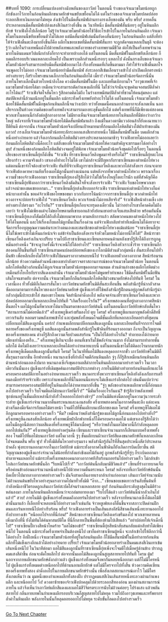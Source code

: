 ##บทที่ 1090: การเปลี่ยนแปลงอย่างฉับพลันของเถาวัลย์
ในตอนนี้ ร่างของเจ้าแมวขโมยน้อยถูกกักขังเอาไว้ภายในก้อนหินผลึกขนาดยักษ์จนขยับเขยื้อนไม่ได้
แต่ในร่างของเจ้าแมวขโมยปลดปล่อยระลอกสีเทาเงินออกมาไม่หยุด ส่งเข้าไปในมีดสั้นทมิฬผ่านทางกรงเล็บของมัน
พรึ่บ พรึ่บ!
ลายคลื่นประหลาดบนมีดสั้นทมิฬเปล่งแสงสีเงินสว่างยิ่งขึ้น
ณ วินาทีหนึ่ง มีดสั้นทมิฬสั่นน้อยๆ อยู่ในหินผลึกยักษ์
จ้าวเฟิงอึ้งไปเล็กน้อย ไม่รู้ว่าเจ้าแมวขโมยตัวน้อยใช้วิธีอะไรเข้าไปในภายในก้อนหินผลึก เจ้าแมวขโมยในตอนนี้ขยับเขยื้อนตัวไม่ได้เลย แต่มีดสั้นทมิฬเล่มนั้นยังคงสั่นน้อยๆ ในก้อนหินผลึก
แต่สิ่งที่ทำให้จ้าวเฟิงตื่นตะลึงมากยิ่งขึ้นก็คือ ผลึกในขอบเขตที่มีดสั้นทมิฬสั่นเทา จะถูกตัดจนแหลกเป็นธุลี
จะต้องรู้ว่า ผลึกในร่างเทพนี้แฝงไปด้วยพลังเทพและพลังกายของร่างเทพยามมีชีวิต ต่อให้เป็นครึ่งเทพจำนวนมากในดินแดนทวีปผนึกกำลังก็ยากจะทำลายล้างลงได้
แต่ในตอนนี้ มีดสั้นทมิฬในผลึกขยับเล็กน้อย ก็บดผลึกรอบบริเวณแหลกละเอียดไป
เป็นเพราะผลึกส่วนหนึ่งรอบๆ แหลกไป ดังนั้นกรงเล็บของเจ้าแมวขโมยตัวน้อยจึงสามารถหยิบมีดสั้นทมิฬออกมาได้
เรื่องทั้งหมดที่เกิดขึ้นตามมา ก็ทำให้จ้าวเฟิงตื่นตกใจจนพูดอะไรไม่ออก
เจ้าแมวขโมยน้อยกำมีดสั้นทมิฬ ส่งระลอกสีเข้มเลือนรางเข้าไป ผ่าเปิดผลึกตรงหน้าอย่างสบายๆ ก็สร้างโพรงขนาดเล็กภายในก้อนหินผลึกได้
เมี้ยว!
เจ้าแมวขโมยตัวน้อยจัดการนี่นั่นภายในโพรงเล็กนั้นด้วยใบหน้าลิงโลด ควงมีดสั้นทมิฬในมือ และเผยยิ้มเบิกบานใจ
“อาวุธเทพที่เจ้าแมวขโมยตัวน้อยได้มา เหมือนว่าจะสามารถตัดกำแพงผลึกที่นี่ ไม่ใช่ว่าเจ้านั่นจะขุดค้นเจอสมบัติล้ำค่าอะไรได้นะ!”
จ้าวเฟิงจิตใจสั่นไหว รู้สึกคาดคิดไม่ถึง
ในร่างเทพมีสมบัติล้ำค่าที่ชวนให้คนลุ่มหลง แต่สมบัติเหล่านี้ล้วนผนึกอยู่ในชั้นผลึก แม้กระทั่งครึ่งเทพยังทำอะไรไม่ได้
แต่ในตอนนี้ เจ้าแมวขโมยตัวน้อยใช้มีดสั้นทมิฬในมือขุดก้อนหินผลึกนี้จนว่างเปล่า
ทว่าทั้งหมดนี้คนนอกล้วนยากจะสังเกตเห็น นอกเสียจากเป็นห้วงความคิดของครึ่งเทพถึงจะสามารถมองทะลุชั้นผลึกได้
แต่ครึ่งเทพที่นี่ก็มีเพียงแค่สองคน พวกเขาในตอนนี้กำลังต่อสู้กลางอากาศ ไม่มีทางเห็นเจ้าแมวขโมยน้อยภายในหินผลึกที่มีช่องว่างกว้างใหญ่
หลังจากที่เจ้าแมวขโมยตัวน้อยได้มีดสั้นทมิฬมาแล้ว ถึงแม้ในดวงตามีแววอ่อนล้าก็ยังคงฉายแววปีติยินดี
ต่อจากนั้น เจ้าแมวขโมยตัวน้อยจึงเปลี่ยนเป้าหมายมาที่ก้อนผลึกโลหิตสีม่วงใต้ฝ่าเท้าของมัน
แกวก!
กรงเล็บเจ้าแมวขโมยตัวน้อยทะลักระลอกแสงสีเทาสายหนึ่ง ใช้มีดสั้นทมิฬในมือ บดผลึกส่วนหนึ่งอย่างง่ายดาย แล้วจึงเอาก้อนผลึกโลหิตสีม่วงทรงประหลาดออกมาช้าๆ
จ้าวเฟิงทายไม่ออกเลยว่าก้อนผลึกโลหิตสีม่วงนี้คืออะไร แต่สิ่งของที่เจ้าแมวขโมยตัวน้อยให้ความสำคัญจะธรรมดาได้อย่างไร
ตุบ!
ส่วนหนึ่งของก้อนผลึกโลหิตสีม่วงจมอยู่ใต้พิภพ เจ้าแมวขโมยตัวน้อยจึงขุดต่อไปเรื่อยๆ
ในตอนนี้ เสียงของราชาเซียนตี้กุ่ยก็ดังขึ้น
“จ้าวเฟิง ที่ราชาเซียนอวี่หลิงพูดมาจริงหรือไม่?”
ราชาเซียนตี้กุ่ยตะโกนเสียงกร้าว
ความจริงแล้ว เขาเองก็ทำอะไรไม่ได้ เขาไม่กล้าจะมีปัญหากับราชาเซียนของตำหนักไท่หวง
แต่ตอนนี้เขาจำใจต้องช่วยจ้าวเฟิง ทันทีที่จ้าวเฟิงถูกราชาเซียนอวี่หลิงและพวกไล่ล่าสังหาร ก่อนจะตาย จ้าวเฟิงต้องคายความลับเรื่องผลไม้ลูกนั้นอย่างแน่นอน
แต่หลังจากที่พวกตำหนักไท่หวง พรรณาเรื่องความชั่วของจ้าวเฟิงออกมา ราชาเซียนตี้กุ่ยเองก็รู้สึกได้ว่าไม่ใช่เรื่องใหญ่โตอะไรนัก แต่ที่สำคัญก็คือราชาเซียนตี้กุ่ยฟังออกว่าราชาเซียนอวี่หลิงตัดสินใจที่จะสังหารจ้าวเฟิง
“จ้าวเฟิง รีบขอโทษพวกเขา แล้วจงนำของชดเชยออกมา…”
ราชาเซียนตี้กุ่ยส่งเสียงบอกจ้าวเฟิง
ราชาเซียนแห่งตำหนักไท่หวงก็แค่หน้าบางเท่านั้น ขอแค่จ้าวเฟิงขอโทษขอขมา บวกกับการโน้มน้าวจากราชาเซียนตี้กุ่ย พวกตำหนักไท่หวงอาจจะปล่อยจ้าวเฟิงไป
“ราชาเซียนอวี่หลิง พวกเจ้าหน้าไม่อายเสียจริง!”
จ้าวเฟิงสีหน้าค้างแข็ง เอ่ยอย่างตรงไปตรงมา
“อะไรกัน?”
ราชาเซียนตี้กุ่ยเกือบจะทรุดลงเดี๋ยวนั้น
ไม่ว่าอย่างไรเขาก็คาดคิดไม่ถึงเลยว่า จ้าวเฟิงไม่เพียงแต่จะไม่ขอโทษตามที่เขาบอกแล้วยังย้อนเขาอย่างเจ็บแสบเสียด้วย
พร้อมกันนั้น ราชาเซียนตี้กุ่ยเองก็สัมผัสได้ถึงสิ่งไม่ชอบมาพากล
ตามหลักการแล้ว สลัดพวกคนของตำหนักไท่หวงไปให้ได้ในตอนนี้ และให้เรื่องเก็บผลไม้ลูกนั้นเป็นเรื่องด่วน แต่จ้าวเฟิงกลับทำท่าทีเหมือนไม่ได้อยากจะจัดการเรื่องบุญคุณความแค้นระหว่างตนเองและสมาชิกของตำหนักไท่หวงแม้แต่น้อย
“ราชาเซียนตี้กุ่ย นี่ไม่ใช่เพราะข้าไม่เห็นแก่หน้าเจ้า แต่ข้าจำเป็นต้องสังหารเจ้าหัวขโมยหน้าไม่อายนี่ให้ได้!”
สีหน้าราชาเซียนอวี่หลิงเคร่งเกินจะเปรียบ รวมไปถึงราชาเซียนและเซียนหลายคนด้านหลังเขาก็รู้สึกได้ถึงการถูกดูหมิ่นอย่างหนึ่ง
“ข้าจะดูว่าครั้งนี้เจ้าจะหนีไปได้อย่างไร!”
ราชาเซียนอวี่หลิงหัวเราะชั่วร้าย
ราชาเซียนอีกสองคนก็ยืนขึ้นทันที ราชาเซียนสามคนปลดปล่อยพลังของเงาโลกมิติส่วนตัวกลุ่มหนึ่ง สั่นสะเทือนไปทั่วผืนฟ้า เพื่อหลีกเลี่ยงไม่ให้จ้าวเฟิงใช้มนตราอากาศหลบหนีไป
จ้าวเฟิงลอยตัวกลางอากาศ สีหน้าร้อนรนเล็กน้อย ห้วงความคิดส่วนหนึ่งของเขากำลังตรวจตราสถานการณ์ของเจ้าแมวขโมยตัวน้อย
ในตอนนี้ ผลึกโลหิตสีม่วงก้อนนั้นได้ถูกเจ้าแมวขโมยตัวน้อยขุดออกมาจนหมด ส่วนด้านล่างของผลึกโลหิตม่วงเหมือนยังโยงใยกับรากสีแดงเหล่านั้น
เจ้าแมวขโมยตัวน้อยไม่พูดพร่ำทำเพลง ใช้มีดสั้นทมิฬในมือฟันเส้นใยจนขาดยับ
ต่อจากนั้น เจ้าแมวขโมยก็กลืนก้อนผลึกโลหิตสีม่วงขนาดยักษ์ลงไปทันที
โครม!
ในเวลานี้เอง ทั่วทั้งมิติก็เกิดการสั่นไหว
เถาวัลย์ขนาดยักษ์ในมิติสั่นสะเทือนขึ้น พลังสำนึกรู้ที่น่ากลัวสาดซัดออกมาตามการสั่นไหวของเถาวัลย์ขนาดยักษ์
ผู้แข็งแกร่งที่ใช้พลังสำนึกรู้ฝึกตนอยู่ถูกพลังสำนึกรู้น่ากลัวกลุ่มนี้ปะทะเข้าใส่ สมองขาวโพลน จิตสำนึกดำดิ่งลงไป
พลังเจตจำนงที่ราชาเซียนอวี่หลิงและพวกปลดปล่อยออกมาก็แหลกละเอียดไปทันที
“เกิดเรืิ่องอะไรกัน?”
ครึ่งเทพสองคนที่อยู่กลางอากาศสีหน้าตื่นตกใจ ผลไม้ลูกนั้นที่พวกเขาได้มาเป็นมรดกของเถาวัลย์ต้นนี้ แต่ในตอนนี้เถาวัลย์ยักษ์กลับสั่นไหว
“สถานการณ์ไม่ค่อยดีแล้ว!”
ครึ่งเทพกูซีเคร่งขรึมลงไป
ตุบ โครม!
ครึ่งเทพกูซีเผาผลาญพลังศักดิ์สิทธิ์เทวาเร้นลับ หลอมรวมพลังเทพเข้าไป และทุ่มพลังทั้งหมดโจมตีชั้นผลึกที่แหลกละเอียดอย่างที่สุดบนเปลือกผลไม้สีแดงลูกนั้น
แคร่ก!
กำแพงผลึกบนเปลือกผลสีแดงลูกนั้น แตกละเอียดทันทีจากการโจมตีหลายครั้งของครึ่งเทพกูซี
ผลสีแดงลูกนั้นสาดพลังสำนึกรู้ในฟ้าดินที่ร้อนแรงออกมา ถึงจะเป็นวิญญาณของครึ่งเทพสองคน ต่างก็รู้สึกถึงความเจ็บปวดแสบร้อน
“เป็นไปได้อย่างไรกัน? ทำลายลงได้ง่ายดายเพียงเท่านี้เองหรือ…”
ครึ่งเทพกูซีเกินจะเชื่อ
ตอนที่เขาเริ่มใช้พลังจำนวนมาก ยังไม่สามารถทำลายชั้นผลึกได้ คิดไม่ถึงเลยว่าจะแหลกละเอียดได้อย่างง่ายดายแบบนี้
แต่ในตอนนี้เขาไม่ได้คิดอะไรมากมายนัก ครึ่งเทพกูซีเด็ดผลสีแดงลูกนั้นทันที
โครม!
ในวินาทีที่ผลไม้สีแดงหลุดออกจากขั้ว เถาวัลย์ยักษ์ในมิติก็สั่นรุนแรงมากขึ้น
อีกฟากหนึ่ง หนานกงเซิ่งที่กำลังโจมตีก้อนหินผลึก จู่ๆ ก็ก็รู้สึกเหมือนก้อนหินผลึกด้านหน้าอ่อนแอลงไปมาก
หนานกงเซิ่งจึงขุดเอาผลสีดำภายในหินผลึกออกมาอย่างรวดเร็ว
ในเวลาเดียวกันนั้นเอง ผู้แข็งแกร่งที่เดิมขุดค้นเอาสมบัติประเภทต่างๆ ภายในมิติต่างทำลายก้อนหินผลึกและได้ครอบครองสมบัติภายในอย่างง่ายดายและรวดเร็ว
ขนาดกระทั่งพวกราชาเซียนอวี่หลิงยังลังเลกับการเตรียมลงมือทำร้ายจ้าวเฟิง
เพราะกำแพงผลึกที่นี่ในตอนนี้แทบจะไม่แข็งแกร่งอีกต่อไป เช่นนั้นแปลว่าจะสามารถครอบครองสมบัติที่อยู่ในหินผลึกได้ง่ายดายมากยิ่งขึ้น
“จู่ๆ พลังของกำแพงผลึกพวกนี้ก็อ่อนแอลงไปอย่างรวดเร็ว รีบโจมตีผลไม้บนเถาวัลย์นี้เร็ว!”
“นี่มันเรื่องอะไรกันแน่? ข้ารู้สึกว่าพลังเทพที่ซุกซ่อนอยู่ในชั้นผลึกเหล่านี้กำลังรั่วไหลออกไปอย่างช้าๆ!”
ภายในมิติแห่งนี้ตกอยู่ในความวุ่นวายระส่ำระส่าย ผู้แข็งแกร่งจำนวนมากตื่นตระหนกและฉงนสงสัย
ครึ่งเทพสองคนในอากาศตื่นตะลึง แต่ละคนต่างเริ่มลงมือจัดการกับผลไม้ตรงหน้า โจมตีไปที่ชั้นผลึกบนเปลือกของผล
โครม!
ครึ่งเทพกูซีได้ผลไม้อีกลูกมาครอบครองอย่างรวดเร็ว
“หืม? เหมือนว่าพลังสำนึกรู้ของผลไม้ลูกนี้อ่อนแอลงไปอย่างยิ่ง?”
ครึ่งเทพกูซีฉงนสงสัยเล็กน้อย
ครึ่งเทพเมี่ยฝ่าอีกฟากหนึ่งก็ได้ครอบครองผลไม้ แต่เขาเองก็รู้สึกได้ว่าผลในมือลูกนี้ด้อยกว่าผลสีแดงที่ครึ่งเทพกูซีได้มาเมื่อครู่
“หรือว่าพลังในผลไม้พวกนี้ก็กำลังหลุดลอยออกไปเช่นกัน?”
ครึ่งเทพกูซีเอ่ยอย่างครุ่นคิด
เซียนและราชาเซียนจำนวนมากก็เลียนแบบครึ่งเทพทั้งสอง โจมตีไปที่ผลไม้บนเถาวัลย์
แต่ในเวลานี้ จู่ๆ ชั้นผลึกบนผิวเถาวัลย์สีแดงขนาดยักษ์ก็แหลกละเอียดไปจนหมดสิ้น
พรึ่บ พู่ว!
ทั่วทั้งมิติสั่นไหวอย่างรุนแรง พลังสำนึกรู้อันไร้ที่สิ้นสุดประหนึ่งสัตว์ประหลาดบ้าคลั่ง พุ่งทะยานออกมาจากในเถาวัลย์ยักษ์ แม้กระทั่งอากาศในฟ้าดินก็ยังเกิดการบิดเบี้ยวขึ้น
สติวิญญาณของผู้แข็งแกร่งจำนวนไม่น้อยที่กำลังแย่งชิงผลไม้กันอยู่ ถูกพลังสำนึกรู้ที่จู่ๆ ก็ระเบิดออกมาทำลายจนแหลกไป
แม้กระทั่งครึ่งเทพสองคนกลางอากาศยังรีบร้อนถอยร่นไปอย่างรวดเร็ว ไม่กล้าเข้าใกล้เถาวัลย์ขนาดยักษ์นั้นอีก
“รีบหนีไปเร็ว!”
“เถาวัลย์ต้นนี้กลับมามีชีวิตแล้ว!”
เซียนที่ร่างกายบาดเจ็บหรือค่อนข้างอ่อนแอจำนวนหนึ่งต่างหนีไปด้วยความตื่นตระหนก
โครม!
หลังจากที่เถาวัลย์ยักษ์ต้นนั้นบิดเบี้ยวไปมากลางอากาศอย่างรวดเร็ว มันจึงสาดกลิ่นอายแรงกล้าเก่าแก่ออกมา เส้นเถาวัลย์จำนวนนับไม่ถ้วนบนต้นขยับไหวอย่างรุนแรงกวาดไปมาทั่วทั้งมิติ
“อ๊าก…”
เซียนขอบเขตเทวาเร้นลับชั้นต้นที่กำลังหนีเอาชีวิตรอดถูกเส้นเถาวัลย์สะบัดใส่จนร่างแหลกสลาย
ตุบ!
ก้อนหินผลึกระดับสูงสุดในมิติร่วงหล่นลงมา ภายในก้อนหินผลึกเหมือนว่าจะถล่มทลายลงมา
“รีบไปได้แล้ว เถาวัลย์ต้นนี้น่ากลัวเกินไปแล้ว!”
สวบ!
ภายในมิติ ผู้แข็งแกร่งทั้งหมดถึงถอยร่นไปอย่างรวดเร็ว
หลังจากที่หนานกงเซิ่งได้ผลไม้สีดำนั้นมาแล้ว ก็เลือกที่จะหลบหนีไปอย่างรวดเร็วเช่นกัน
จ้าวหยูเฟยเองก็ตื่นขึ้นจากสภาวะปิดด่านฝึกตนและเร้นหายหนีไปอย่างรีบร้อน
พรึ่บ!
จ้าวเฟิงกลายร่างเป็นเส้นแสงอัสนีสีชาดเส้นหนึ่งทะยานออกไปยังปากทางเข้า
“หนีออกไปจากที่นี่ก่อน!”
สีหน้าของราชาเซียนอวี่หลิงเคร่งขรึมลงไป
พวกเขาหลายคนเพิ่งมาถึงที่นี่ ยังไม่ทันได้ค้นหาสมบัติใด ที่นี่ก็กลายเป็นพื้นที่ต้องห้ามไปเสียแล้ว
“อย่าปล่อยให้เจ้าเด็กนี่ไป!”
ราชาเซียนปี้กวงสีหน้าโหดร้าย
“ผลไม้ของข้า!”
ราชาเซียนตี้กุ่ยสีหน้าสับสนกลับแต่กลับทำได้เพียงหนีไป
ในตอนนี้ แม้กระทั่งครึ่งเทพจำเป็นต้องหนีไป เขาก็แค่ราชาเซียนผู้หนึ่ง จะกล้าเข้าไปให้ลึกกว่านี้ได้อย่างไร
อีกฝั่งหนึ่ง เจ้าแมวขโมยตัวน้อยที่อยู่ในก้อนหินผลึก ก็ใช้มีดสั้นทมิฬในมือทำลายก้อนหินผลึกที่ไม่แข็งแรงอีกแล้วได้อย่างง่ายดาย
เปรี๊ยะ!
เจ้าแมวขโมยตัวน้อยกลายร่างเป็นคมแสงสีเงินเทาเข้มเส้นหนึ่งหนีไป
ในวินาทีต่อมา ผลไม้สีแดงลูกนั้นที่ราชาเซียนตี้กุ่ยเพิ่งจะโจมตีไปเมื่อครู่ด้านข้าง ปรากฏคมแสงสีดำขึ้น ก่อนจะตัดใยผลึกไป
ต่อจากนั้นผลไม้สีแดงลูกนั้นสูญสลายหายไปทันที
โครม ตู้ม!
นอกจากกายผลึกขนาดยักษ์ดังกล่าวแล้ว ผู้แข็งแกร่งทั้งหมดจึงพากันหลบหนีออกมา แต่ก็ไม่มีใครหนีไป
ผู้แข็งแกร่งทั้งหมดต่างหนีออกไปที่ด้านนอกผลึกยักษ์ แต่ไม่มีใครจากไปทั้งสิ้น
ห้วงความคิดเซียนของครึ่งเทพทั้งสอง ดำดิ่งลงไปในกายผลึกขนาดยักษ์ร่างนั้น เพื่อสังเกตสถานการณ์เอาไว้ ไม่มีใครสังเกตเห็นว่า ณ มุมหนึ่งของกำแพงผลึกทั้งสองฝั่ง ปรากฏคมแสสีเงินเส้นสายหนึ่งทะลวงผ่านกำแพงผลึก และหนีออกไป
วิ้ง!
ดวงตาซ้ายของจ้าวเฟิงปกคลุมไปด้วยระลอกสีทองอ่อน มองผ่านสถานการณ์ภายใน
แล้วจึงเห็นว่าเถาวัลย์ผลึกสีแดงและผลไม้สีวิจิตรตระการนับไม่ถ้วนค่อยๆ โปร่งแสง แล้วพลันสลายไป
กลิ่นอายเทพในกำแพงผลึกรอบบริเวณก็สูญสลายไปไม่หยุด รวมไปถึงอาวุธเทพและทรัพยากรล้ำค่าในหินผลึก พลังภายในนั้นก็หลุดลอยออกไปไม่หยุด ระดับขั้นก็ลดลงไปอย่างรวดเร็ว
..........................................


[Go To Next Chapter]( ./328.md)